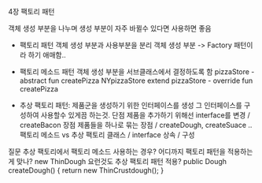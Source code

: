 4장 팩토리 패턴

객체 생성 부분을 나누며 생성 부분이 자주 바뀔수 있다면 사용하면 좋음

- 팩토리 패턴
  객체 생성 부분과 사용부분을 분리
  객체 생성 부분 -> Factory
  패턴이라 하기 애매함..


- 팩토리 메소드 패턴
  객체 생성 부분을 서브클래스에서 결정하도록 함
  pizzaStore - abstract fun createPizza
  NYpizzaStore extend pizzaStore - override fun createPizza

- 추상 팩토리 패턴: 제품군을 생성하기 위한 인터페이스를 생성 그 인터페이스를 구성하여 사용할수 있게끔 하는것.
  단점 제품을 추가하기 위해선 interface를 변경 / createBacon
  장점 제품들을 하나로 묶는 장점 / createDough, createSuace ..  
  팩토리 메소드 vs 추상 팩토리
  클래스 / interface
  상속 / 구성

질문
추상 팩토리에서 팩토리 메소드 사용하는 경우?
어디까지 팩토리 패턴을 적용하는게 맞나? new ThinDough 요런것도 추상 팩토리 패턴 적용? 	public Dough createDough() {
return new ThinCrustdough();
}